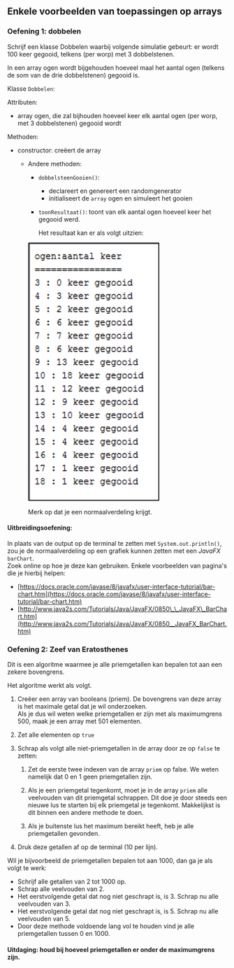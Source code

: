 ## Enkele voorbeelden van toepassingen op arrays

### Oefening 1: dobbelen

Schrijf een klasse Dobbelen waarbij volgende simulatie gebeurt: er wordt 100 keer gegooid, telkens \(per worp\) met 3 dobbelstenen.

In een array ogen wordt bijgehouden hoeveel maal het aantal ogen \(telkens de som van de drie dobbelstenen\) gegooid is.

Klasse `Dobbelen`:

Attributen:

* array ogen, die zal bijhouden hoeveel keer elk aantal ogen \(per worp, met 3 dobbelstenen\) gegooid wordt

Methoden:

* constructor: creëert de array

  * Andere methoden:

    * `dobbelsteenGooien()`:
      * declareert en genereert een randomgenerator
      * initialiseert de `array` ogen en simuleert het gooien
    * `toonResultaat()`: toont van elk aantal ogen hoeveel keer het gegooid werd.

      Het resultaat kan er als volgt uitzien:

    ![](/assets/nv2.png)

    Merk op dat je een normaalverdeling krijgt.

#### Uitbreidingsoefening:

In plaats van de output op de terminal te zetten met `System.out.println()`, zou je de normaalverdeling op een grafiek kunnen zetten met een _JavaFX_ `barChart`.  
Zoek online op hoe je deze kan gebruiken. Enkele voorbeelden van pagina's die je hierbij helpen:

* [https://docs.oracle.com/javase/8/javafx/user-interface-tutorial/bar-chart.htm](https://docs.oracle.com/javase/8/javafx/user-interface-tutorial/bar-chart.htm)
* [http://www.java2s.com/Tutorials/Java/JavaFX/0850\_\_JavaFX\_BarChart.htm](http://www.java2s.com/Tutorials/Java/JavaFX/0850__JavaFX_BarChart.htm)

### Oefening 2: Zeef van Eratosthenes

Dit is een algoritme waarmee je alle priemgetallen kan bepalen tot aan een zekere bovengrens.

Het algoritme werkt als volgt.

1. Creëer een array van booleans \(priem\). De bovengrens van deze array is het maximale getal dat je wil onderzoeken.  
   Als je dus wil weten welke priemgetallen er zijn met als maximumgrens 500, maak je een array met 501 elementen.

2. Zet alle elementen op `true`

3. Schrap als volgt alle niet-priemgetallen in de array door ze op `false` te zetten:

   1. Zet de eerste twee indexen van de array `priem` op false. We weten namelijk dat 0 en 1 geen priemgetallen zijn.

   2. Als je een priemgetal tegenkomt, moet je in de array `priem` alle veelvouden van dit priemgetal schrappen. Dit doe je door steeds een nieuwe lus te starten bij elk priemgetal je tegenkomt. Makkelijkst is dit binnen een andere methode te doen.

   3. Als je buitenste lus het maximum bereikt heeft, heb je alle priemgetallen gevonden.

4. Druk deze getallen af op de terminal \(10 per lijn\).

Wil je bijvoorbeeld de priemgetallen bepalen tot aan 1000, dan ga je als volgt te werk:

* Schrijf alle getallen van 2 tot 1000 op.
* Schrap alle veelvouden van 2.
* Het eerstvolgende getal dat nog niet geschrapt is, is 3. Schrap nu alle veelvouden van 3.
* Het eerstvolgende getal dat nog niet geschrapt is, is 5. Schrap nu alle veelvouden van 5.
* Door deze methode voldoende lang vol te houden vind je alle priemgetallen tussen 0 en 1000.

#### Uitdaging: houd bij hoeveel priemgetallen er onder de maximumgrens zijn.



